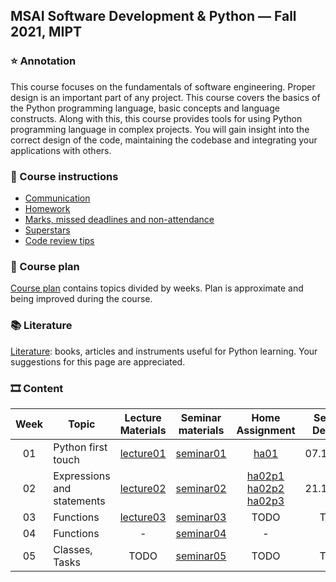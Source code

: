 ## MSAI Software Development & Python — Fall 2021, MIPT

### ⭐ Annotation

This course focuses on the fundamentals of software engineering. Proper design is an important part of any project.
This course covers the basics of the Python programming language, basic concepts and language constructs.
Along with this, this course provides tools for using Python programming language in complex projects.
You will gain insight into the correct design of the code, maintaining the codebase and integrating your applications with others.


### 📜 Course instructions

- [Communication](/docs/course-instructions.md#communication)
- [Homework](/docs/course-instructions.md#homework)
- [Marks, missed deadlines and non-attendance](/docs/course-instructions.md#marks-missed-deadlines-and-non-attendance)
- [Superstars](/docs/course-instructions.md#superstars)
- [Code review tips](/docs/code-review-tips.md)


### 🧪 Course plan

[Course plan](/docs/course-plan.md) contains topics divided by weeks. Plan is approximate and being improved during the course.


### 📚 Literature

[Literature](/docs/literature.md): books, articles and instruments useful for Python learning. Your suggestions for this page are appreciated.


### 🎞 Content

| Week | Topic | Lecture Materials | Seminar materials | Home Assignment | Sending Deadline | Review Deadline |
|:----:| ----- |:-----------------:|:-----------------:|:---------------:|:----------------:|:---------------:|
| 01 | Python first touch | [lecture01](/week01_python_first_touch/lecture) | [seminar01](/week01_python_first_touch/seminar) | [ha01](https://forms.gle/iLFbyMk11CmvxnSB8) | 07.11.2021 | 14.11.2021 |
| 02 | Expressions and statements | [lecture02](/week02_expressions_and_statements/lecture) | [seminar02](/week02_expressions_and_statements/seminar) | [ha02p1](https://forms.gle/bcxqpCGtFWsjV5og7) [ha02p2](https://forms.gle/wJ9RLpcmWDUaBFhFA) [ha02p3](https://forms.gle/G3hsyTzGZ2n41gPZ7) | 21.11.2021 | 28.11.2021 |
| 03 | Functions | [lecture03](/week03_functions/lecture) | [seminar03](/week03_functions/seminar) | TODO | TODO | TODO |
| 04 | Functions | - | [seminar04](/week04_functions2/seminar) | - | - | - |
| 05 | Classes, Tasks | TODO | [seminar05](/week05_tasks/seminar) | TODO | TODO | TODO |
